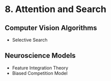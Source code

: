 # 8. Attention and Search

## Computer Vision Algorithms
* Selective Search

## Neuroscience Models
* Feature Integration Theory
* Biased Competition Model